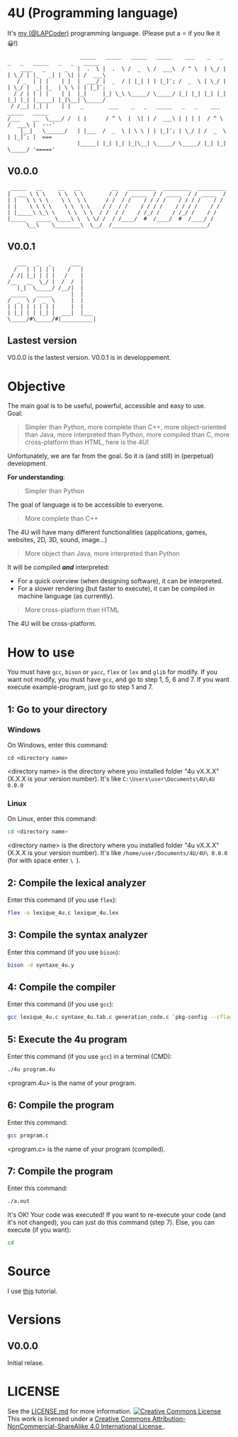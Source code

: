 # 4U (Programming language)

It's [my (@LAPCoder)](https://github.com/LAPCoder) programming language.
(Please put a ⭐ if you lke it 😀!)

```
                       _____   _____   _____   _____    ___    _   _   _   _   _____   _   _   _____ 
    ____   _      _   |  .  \ |  .  \ /  _  \ /  ___\  / ^ \  | \_/ | | \_/ | |_   _| |  \| | /  ___\
   / _  | | |    | |  |  ___/ |  _  / | |_| | | |_]¨; /  _  \ | \_/ | | \_/ |  _| |_  | \ \ | | |_]¨;
  / / | | | |    | |  |_|     |_| \_\ \_____/ \_____/ |_| |_| |_| |_| |_| |_| |_____| |_|\__| \_____/
 / /__| |_| |    | |   _        ___    _   _   _____   _   _    ___    _____   _____ 
/___    __  \____/ /  | |      / ^ \  |  \| | /  ___\ | | | |  / ^ \  /  ___\ |  ---'
    |__|   \______/   | |___  /  _  \ | \ \ | | |_]¨; | \_/ | /  _  \ | |_]¨; |  ===
                      |_____| |_| |_| |_|\__| \_____/ \_____/ |_| |_| \_____/ '====='
```
## V0.0.0
```
 _____   __     __   __          __   _________  _________  _________
|  ___ \ \ \    \ \  \ \        / /  / _____  / / _____  / / _____  /
| |   \ \ \ \    \ \  \ \      / /  / /    / / / /    / / / /    / /
| |    \ \ \ \    \ \  \ \    / /  / /    / / / /    / / / /    / /
| |_____\ \_\ \    \ \  \ \  / /  / /    / /_/ /    / /_/ /    / /
|_____   _____ \____\ \  \ \/ /  / /____/  #  /____/  #  /____/ /
      \__\    \________\  \__/  /______________________________/
```
## V0.0.1
```
   ___   _   _      ___
  /   | | | | |    /   |
 / /| |_| | | |   /    |
/__   __  \_/ |  /  /  |
   |_|  \_____/ /__/|  |
 _____   _____      |  |
/  _  \ /  _  \     |  |
| | | | | | | |     |  |
| |_| | | |_| |  ___|  |___
\_____/#\_____/#|__________|
```

## Lastest version

V0.0.0 is the lastest version.
V0.0.1 is in developpement.

# Objective

The main goal is to be useful, powerful, accessible and easy to use. <br />
Goal:
> Simpler than Python, more complete than C++, more object-oriented than Java, more interpreted than Python, more compiled than C, more cross-platform than HTML, here is the 4U!

Unfortunately, we are far from the goal.
So it is (and still) in (perpetual) development.

**For understanding**:

> Simpler than Python

The goal of language is to be accessible to everyone.

> More complete than C++

The 4U will have many different functionalities (applications, games, websites, 2D, 3D, sound, image...)

> More object than Java, more interpreted than Python

It will be compiled ***and*** interpreted:
- For a quick overview (when designing software), it can be interpreted.
- For a slower rendering (but faster to execute), it can be compiled in machine language (as currently).

> More cross-platform than HTML

The 4U will be cross-platform.

<!-- TODO : Mettre # Keywords -->

<!-- 
# How to install
Met le ici
-->
# How to use

You must have `gcc`, `bison` or `yacc`, `flex` or `lex` and `glib` for modify.
If you want not modify, you must have `gcc`, and go to step 1, 5, 6 and 7.
If you want execute example-program, just go to step 1 and 7.

## 1: Go to your directory

### Windows

On Windows, enter this command:
```batch
cd <directory name>
```
\<directory name\> is the directory where you installed folder "4u vX.X.X" (X.X.X is your version number).
It's like `C:\Users\user\Documents\4U\4U 0.0.0`

### Linux

On Linux, enter this command:
```bash
cd <directory name>
```
\<directory name\> is the directory where you installed folder "4u vX.X.X" (X.X.X is your version number).
It's like `/home/user/Documents/4U/4U\ 0.0.0` (for with space enter `\ `).

## 2: Compile the lexical analyzer
  
Enter this command (if you use `flex`):
```bash
flex -o lexique_4u.c lexique_4u.lex
```
## 3: Compile the syntax analyzer
  
Enter this command (if you use `bison`):
```bash
bison -d syntaxe_4u.y
```

## 4: Compile the compiler
  
Enter this command (if you use `gcc`):
```bash
gcc lexique_4u.c syntaxe_4u.tab.c generation_code.c `pkg-config --cflags --libs glib-2.0` -o 4u
```

## 5: Execute the 4u program

Enter this command (if you use `gcc`) in a terminal (CMD):
```bash
./4u program.4u
```
\<program.4u\> is the name of your program.

## 6: Compile the program

Enter this command:
```bash
gcc program.c
```
\<program.c\> is the name of your program (compiled).

## 7: Compile the program

Enter this command:
```bash
./a.out
```
It's OK! Your code was executed! If you want to re-execute your code (and it's not changed), you can just do this command (step 7).
Else, you can execute (if you want):
```bash
cd
```

# Source

I use [this](https://totodu.net/Compilation/Compilation) tutorial.

# Versions

## V0.0.0

Initial relase.

# LICENSE

See the [LICENSE.md](https://github.com/LAPCoder/4U-Programming-language/blob/main/LICENSE.md) for more information.
<a rel="license" href="http://creativecommons.org/licenses/by-nc-sa/4.0/">
	<img alt="Creative Commons License" style="border-width:0" src="https://i.creativecommons.org/l/by-nc-sa/4.0/88x31.png" />
</a><br />
This work is licensed under a 
<a rel="license" href="http://creativecommons.org/licenses/by-nc-sa/4.0/">
	Creative Commons Attribution-NonCommercial-ShareAlike 4.0 International License
</a>.
